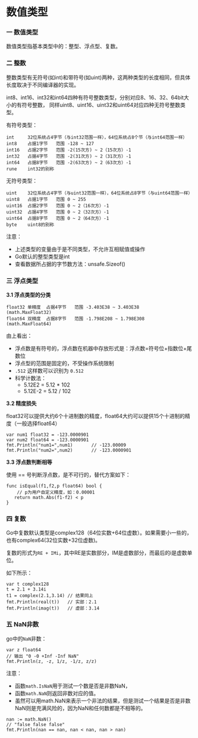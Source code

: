 # 数值类型

### 一 数值类型

数值类型指基本类型中的：整型、浮点型、复数。

### 二 整数

整数类型有无符号\(如int\)和带符号\(如uint\)两种，这两种类型的长度相同，但具体长度取决于不同编译器的实现。

int8、int16、int32和int64四种有符号整数类型，分别对应8、16、32、64bit大小的有符号整数， 同样uint8、uint16、uint32和uint64对应四种无符号整数类型。

有符号类型：

```text
int     32位系统占4字节（与int32范围一样），64位系统占8个节（与int64范围一样）     
int8    占据1字节   范围 -128 ~ 127
int16   占据2字节   范围 -2(15次方) ~ 2（15次方）-1
int32   占据4字节   范围 -2(31次方) ~ 2（31次方）-1
int64   占据8字节   范围 -2(63次方) ~ 2（63次方）-1
rune	int32的别称
```

无符号类型：

```text
uint	32位系统占4字节（与uint32范围一样），64位系统占8字节（与uint64范围一样）     
uint8   占据1字节   范围 0 ~ 255
uint16  占据2字节   范围 0 ~ 2（16次方）-1
uint32  占据4字节   范围 0 ~ 2（32次方）-1
uint64  占据8字节   范围 0 ~ 2（64次方）-1
byte	uint8的别称
```

注意：

* 上述类型的变量由于是不同类型，不允许互相赋值或操作
* Go默认的整型类型是int
* 查看数据所占据的字节数方法：unsafe.Sizeof\(\)

### 三 浮点类型

**3.1 浮点类型的分类**

```text
float32 单精度  占据4字节   范围 -3.403E38 ~ 3.403E38    (math.MaxFloat32)
float64 双精度  占据8字节   范围 -1.798E208 ~ 1.798E308  (math.MaxFloat64)
```

由上看出：

* 浮点数是有符号的，浮点数在机器中存放形式是：浮点数=符号位+指数位+尾数位
* 浮点型的范围是固定的，不受操作系统限制
* `.512` 这样数可以识别为 `0.512`
* 科学计数法：
  * 5.12E2 = 5.12 \* 102
  * 5.12E-2 = 5.12 / 102

**3.2 精度损失**

float32可以提供大约6个十进制数的精度，float64大约可以提供15个十进制的精度（一般选择float64）

```text
var num1 float32 = -123.0000901
var num2 float64 = -123.0000901 
fmt.Println("num1=",num1)		// -123.00009
fmt.Println("num2=",num2)		// -123.0000901
```

**3.3 浮点数判断相等**

使用 == 号判断浮点数，是不可行的，替代方案如下：

```text
func isEqual(f1,f2,p float64) bool {
    // p为用户自定义精度，如：0.00001
   return math.Abs(f1-f2) < p           
}
```

### 四 复数

Go中复数默认类型是complex128（64位实数+64位虚数）。如果需要小一些的，也有complex64\(32位实数+32位虚数\)。

复数的形式为`RE + IMi`，其中RE是实数部分，IM是虚数部分，而最后的i是虚数单位。

如下所示：

```text
var t complex128
t = 2.1 + 3.14i
t1 = complex(2.1,3.14) // 结果同上	
fmt.Println(real(t))   // 实部：2.1
fmt.Println(imag(t))   // 虚部：3.14
```

### 五 NaN非数

go中的`NaN`非数：

```text
var z float64
// 输出 "0 -0 +Inf -Inf NaN"
fmt.Println(z, -z, 1/z, -1/z, z/z) 
```

注意：

* 函数`math.IsNaN`用于测试一个数是否是非数NaN，
* 函数`math.NaN`则返回非数对应的值。
* 虽然可以用math.NaN来表示一个非法的结果，但是测试一个结果是否是非数NaN则是充满风险的，因为NaN和任何数都是不相等的。

```text
nan := math.NaN()
// "false false false"
fmt.Println(nan == nan, nan < nan, nan > nan) 
```

